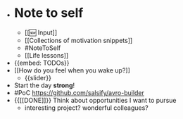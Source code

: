 - # Note to self
    - [[🆕 Input]]
    - [[Collections of motivation snippets]]
    - #NoteToSelf
    - [[Life lessons]]
- {{embed: TODOs}}
- [[How do you feel when you wake up?]]
    - {{slider}}
- Start the day **strong**!
- #PoC https://github.com/salsify/avro-builder
- {{[[DONE]]}} Think about opportunities I want to pursue 
    - interesting project? wonderful colleagues?
